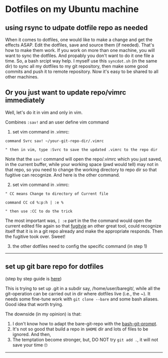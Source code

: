 # Dotfiles on my Ubuntu machine

## using rsync to udpate dotfile repo as needed

When it comes to dotfiles, one would like to make a change and get the effects
ASAP. Edit the dotfiles, save and source them (if needed). That's how to make
them work. If you work on more than one machine, you will want to sync the
dotfiles. And propably you don't want to do it one file a time. So, a bash
srcipt way help. I myself use this `syncdot.sh` (in the same dir) to sync all
my dotfiles to my git repository, then make some good commits and push it to
remote repository. Now it's easy to be shared to all other machines.

## Or you just want to update repo/vimrc immediately

Well, let's do it in vim and only in vim.

Combines `:sav!` and an user define vim command

1. set vim command in .vimrc:
```
command Svrc sav! ~/your-git-repo-dir/.vimrc

" then in vim, type :Svrc to save the updated .vimrc to the repo dir
```
Note that the `sav!` command will open the repo/.vimrc which you just saved,
in the current buffer, while your working space (pwd would tell) may not in
that repo, so you need to change the working directory to repo dir so that
fugitive can recognize. And here is the other command.

2. set vim command in .vimrc:
```
" CC means Change to directory of Current file

command CC cd %:p:h | :e %

" then use :CC to do the trick
```
The most important was, `| :e` part in the the command would open the current
edited file again so that [fugitvie](https://github.com/tpope/vim-fugitive) an
other great tool, could recognize itself that it is in a git repo already and
make the appropriate responds. Then the fugitive took over. Sweet!

3. the other dotfiles need to config the specific command (in step 1)

***

## set up git bare repo for dotfiles
(step by step guide is [here](https://www.atlassian.com/git/tutorials/dotfiles))

This is trying to set up .git in a subdir say,  /home/user/baregit/, while all
the git-operation can be carried out in dir where dotfiles live (i.e., the ~).
It needs some fine-tune work with `git clone --bare` and some bash aliases.
Good idea that worth trying.

The downside (in my opinion) is that:
1) I don't know how to adapt the bare-git-repo with the
[bash-git-prompt](https://github.com/magicmonty/bash-git-prompt).
2) It's not so good that build a repo in `$HOME` dir and lots of files to be
ignored. And then,
3) The temptation become stronger, but, DO NOT try `git add .`, it will not
save your time 🙄

***
